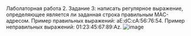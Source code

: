Лаболаторная работа 2. 
Задание 3: написать регулярное выражение, определяющее является ли заданная строка правильным MAC-адресом. 
Пример правильных выражений: aE:dC:cA:56:76:54.
Пример неправильных выражений: 01:23:45:67:89:Az.
![image](https://github.com/user-attachments/assets/4237aab5-8bb8-442c-b3a7-d881c0436683)

